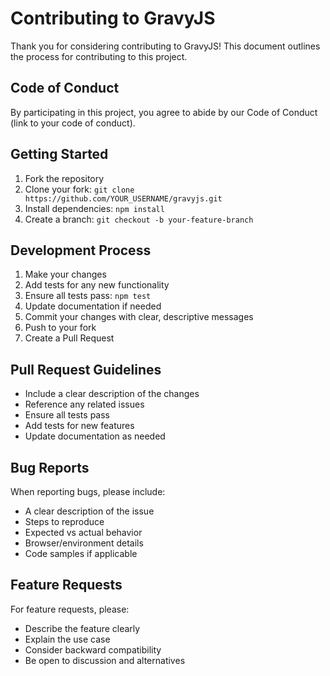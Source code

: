 # Contributing to GravyJS

Thank you for considering contributing to GravyJS! This document outlines the process for contributing to this project.

## Code of Conduct

By participating in this project, you agree to abide by our Code of Conduct (link to your code of conduct).

## Getting Started

1. Fork the repository
2. Clone your fork: `git clone https://github.com/YOUR_USERNAME/gravyjs.git`
3. Install dependencies: `npm install`
4. Create a branch: `git checkout -b your-feature-branch`

## Development Process

1. Make your changes
2. Add tests for any new functionality
3. Ensure all tests pass: `npm test`
4. Update documentation if needed
5. Commit your changes with clear, descriptive messages
6. Push to your fork
7. Create a Pull Request

## Pull Request Guidelines

- Include a clear description of the changes
- Reference any related issues
- Ensure all tests pass
- Add tests for new features
- Update documentation as needed

## Bug Reports

When reporting bugs, please include:

- A clear description of the issue
- Steps to reproduce
- Expected vs actual behavior
- Browser/environment details
- Code samples if applicable

## Feature Requests

For feature requests, please:

- Describe the feature clearly
- Explain the use case
- Consider backward compatibility
- Be open to discussion and alternatives

